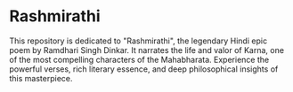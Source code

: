 # Rashmirathi
This repository is dedicated to "Rashmirathi", the legendary Hindi epic poem by Ramdhari Singh Dinkar. It narrates the life and valor of Karna, one of the most compelling characters of the Mahabharata. Experience the powerful verses, rich literary essence, and deep philosophical insights of this masterpiece.

